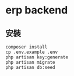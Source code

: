 # erp backend

## 安裝

```
composer install
cp .env.example .env
php artisan key:generate
php artisan migrate
php artisan db:seed
```